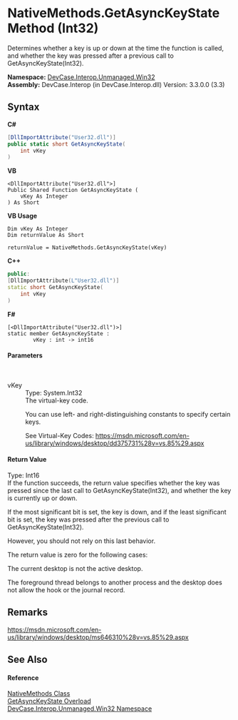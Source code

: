 # NativeMethods.GetAsyncKeyState Method (Int32)
 

Determines whether a key is up or down at the time the function is called, and whether the key was pressed after a previous call to GetAsyncKeyState(Int32).

**Namespace:**&nbsp;<a href="N_DevCase_Interop_Unmanaged_Win32">DevCase.Interop.Unmanaged.Win32</a><br />**Assembly:**&nbsp;DevCase.Interop (in DevCase.Interop.dll) Version: 3.3.0.0 (3.3)

## Syntax

**C#**<br />
``` C#
[DllImportAttribute("User32.dll")]
public static short GetAsyncKeyState(
	int vKey
)
```

**VB**<br />
``` VB
<DllImportAttribute("User32.dll">]
Public Shared Function GetAsyncKeyState ( 
	vKey As Integer
) As Short
```

**VB Usage**<br />
``` VB Usage
Dim vKey As Integer
Dim returnValue As Short

returnValue = NativeMethods.GetAsyncKeyState(vKey)
```

**C++**<br />
``` C++
public:
[DllImportAttribute(L"User32.dll")]
static short GetAsyncKeyState(
	int vKey
)
```

**F#**<br />
``` F#
[<DllImportAttribute("User32.dll")>]
static member GetAsyncKeyState : 
        vKey : int -> int16 

```


#### Parameters
&nbsp;<dl><dt>vKey</dt><dd>Type: System.Int32<br />The virtual-key code. 

 You can use left- and right-distinguishing constants to specify certain keys. 

 See Virtual-Key Codes: <a href="https://msdn.microsoft.com/en-us/library/windows/desktop/dd375731%28v=vs.85%29.aspx" target="_blank">https://msdn.microsoft.com/en-us/library/windows/desktop/dd375731%28v=vs.85%29.aspx</a></dd></dl>

#### Return Value
Type: Int16<br />If the function succeeds, the return value specifies whether the key was pressed since the last call to GetAsyncKeyState(Int32), and whether the key is currently up or down. 

 If the most significant bit is set, the key is down, and if the least significant bit is set, the key was pressed after the previous call to GetAsyncKeyState(Int32). 

 However, you should not rely on this last behavior. 



 The return value is zero for the following cases: 

 The current desktop is not the active desktop. 

 The foreground thread belongs to another process and the desktop does not allow the hook or the journal record.

## Remarks
<a href="https://msdn.microsoft.com/en-us/library/windows/desktop/ms646310%28v=vs.85%29.aspx" target="_blank">https://msdn.microsoft.com/en-us/library/windows/desktop/ms646310%28v=vs.85%29.aspx</a>

## See Also


#### Reference
<a href="T_DevCase_Interop_Unmanaged_Win32_NativeMethods">NativeMethods Class</a><br /><a href="Overload_DevCase_Interop_Unmanaged_Win32_NativeMethods_GetAsyncKeyState">GetAsyncKeyState Overload</a><br /><a href="N_DevCase_Interop_Unmanaged_Win32">DevCase.Interop.Unmanaged.Win32 Namespace</a><br />